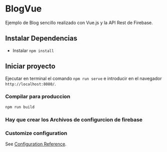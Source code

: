 # BlogVue

Ejemplo de Blog sencillo realizado con Vue.js y la API Rest de Firebase.

## Instalar Dependencias
- Instalar `npm install`

## Iniciar proyecto
Ejecutar en terminal el comando `npm run serve` e introducir en el navegador `http://localhost:8080/`.

### Compilar para produccion
`npm run build`

### Hay que crear los Archivos de configurcion de firebase

### Customize configuration
See [Configuration Reference](https://cli.vuejs.org/config/).
